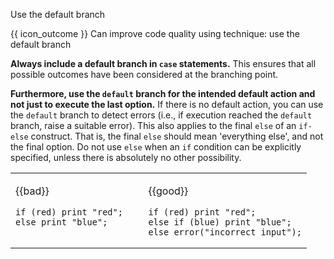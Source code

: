 <span id="title">Use the default branch</span>

<span id="prereqs"></span>

<span id="outcomes">{{ icon_outcome }} Can improve code quality using technique: use the default branch </span>

<div id="body">

**Always include a default branch in `case` statements.** This ensures that all possible outcomes have been considered at the branching point.

**Furthermore, use the `default` branch for the intended default action and not just to execute the last option.** If there is no default action, you can use the `default` branch to detect errors (i.e., if execution reached the `default` branch, raise a suitable error). This also applies to the final `else` of an `if-else` construct. That is, the final `else` should mean 'everything else', and not the final option. Do not use `else` when an `if` condition can be explicitly specified, unless there is absolutely no other possibility.

<box>

<table>
<tbody>
<tr>
  <td valign="top">

{{bad}}
```java{.no-line-numbers}
if (red) print "red";
else print "blue";
```
  </td>
  <td>&nbsp;&nbsp;<br><br></td>
  <td valign="top">

{{good}}
```java{.no-line-numbers}
if (red) print "red";
else if (blue) print "blue";
else error("incorrect input");
```
  </td>
</tr>
</tbody>
</table>

</box>
</div>

<div id="extras">
</div>

